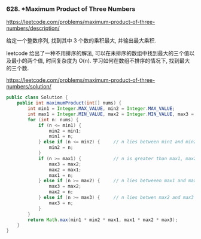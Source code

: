 ### 628. *Maximum Product of Three Numbers

https://leetcode.com/problems/maximum-product-of-three-numbers/description/

给定一个整数序列, 找到其中 3 个数的乘积最大, 并输出最大乘积.

leetcode 给出了一种不用排序的解法, 可以在未排序的数组中找到最大的三个值以及最小的两个值, 时间复杂度为 O(n). 学习如何在数组不排序的情况下, 找到最大的三个数.

https://leetcode.com/problems/maximum-product-of-three-numbers/solution/

```java
public class Solution {
    public int maximumProduct(int[] nums) {
        int min1 = Integer.MAX_VALUE, min2 = Integer.MAX_VALUE;
        int max1 = Integer.MIN_VALUE, max2 = Integer.MIN_VALUE, max3 = Integer.MIN_VALUE;
        for (int n: nums) {
            if (n <= min1) {
                min2 = min1;
                min1 = n;
            } else if (n <= min2) {     // n lies between min1 and min2
                min2 = n;
            }
            if (n >= max1) {            // n is greater than max1, max2 and max3
                max3 = max2;
                max2 = max1;
                max1 = n;
            } else if (n >= max2) {     // n lies betweeen max1 and max2
                max3 = max2;
                max2 = n;
            } else if (n >= max3) {     // n lies betwen max2 and max3
                max3 = n;
            }
        }
        return Math.max(min1 * min2 * max1, max1 * max2 * max3);
    }
}
```

